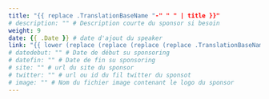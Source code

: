 ```yaml
---
title: "{{ replace .TranslationBaseName "-" " " | title }}"
# description: "" # Description courte du sponsor si besoin
weight: 9
date: {{ .Date }} # date d'ajout du speaker
link: "{{ lower (replace (replace (replace (replace .TranslationBaseName "-" "") "é" "e") "è" "e") "ç" "c") }}"
# datedebut: "" # Date de début su sponsoring
# datefin: "" # Date de fin su sponsoring
# site: "" # url du site du sponsor
# twitter: "" # url ou id du fil twitter du sponsot
# image: "" # Nom du fichier image contenant le logo du sponsor
---
```

